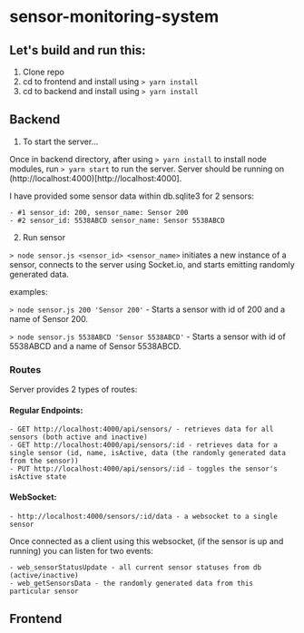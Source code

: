 ﻿# sensor-monitoring-system

## Let's build and run this:

1. Clone repo
2. cd to frontend and install using ```> yarn install```
3. cd to backend and install using ```> yarn install```

## Backend

1. To start the server...

Once in backend directory, after using ```> yarn install``` to install node modules, run ```> yarn start``` to run the server. 
Server should be running on (http://localhost:4000)[http://localhost:4000].

I have provided some sensor data within db.sqlite3 for 2 sensors:
    
    - #1 sensor_id: 200, sensor_name: Sensor 200
    - #2 sensor_id: 5538ABCD sensor_name: Sensor 5538ABCD


2. Run sensor

```> node sensor.js <sensor_id> <sensor_name>``` initiates a new instance of a sensor, connects to the server using Socket.io, and starts emitting randomly generated data.

examples:

 ```> node sensor.js 200 'Sensor 200'``` - Starts a sensor with id of 200 and a name of Sensor 200. 
 
 ```> node sensor.js 5538ABCD 'Sensor 5538ABCD'``` - Starts a sensor with id of 5538ABCD and a name of Sensor 5538ABCD.
 

### Routes

Server provides 2 types of routes:

#### Regular Endpoints:
    
    - GET http://localhost:4000/api/sensors/ - retrieves data for all sensors (both active and inactive)
    - GET http://localhost:4000/api/sensors/:id - retrieves data for a single sensor (id, name, isActive, data (the randomly generated data from the sensor))
    - PUT http://localhost:4000/api/sensors/:id - toggles the sensor's isActive state
  
#### WebSocket:
  
    - http://localhost:4000/sensors/:id/data - a websocket to a single sensor
     
Once connected as a client using this websocket, (if the sensor is up and running) you can listen for two events:
    
    - web_sensorStatusUpdate - all current sensor statuses from db (active/inactive) 
    - web_getSensorsData - the randomly generated data from this particular sensor
     
## Frontend

